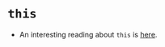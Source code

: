 # `this`

- An interesting reading about `this` is [here](https://github.com/getify/You-Dont-Know-JS/blob/master/this%20%26%20object%20prototypes/ch1.md).
